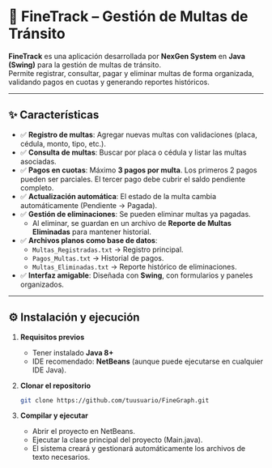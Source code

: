 # 🚦 FineTrack – Gestión de Multas de Tránsito

**FineTrack** es una aplicación desarrollada por **NexGen System** en **Java (Swing)** para la gestión de multas de tránsito.  
Permite registrar, consultar, pagar y eliminar multas de forma organizada, validando pagos en cuotas y generando reportes históricos.

---

## ✨ Características

- ✅ **Registro de multas**: Agregar nuevas multas con validaciones (placa, cédula, monto, tipo, etc.).  
- ✅ **Consulta de multas**: Buscar por placa o cédula y listar las multas asociadas.  
- ✅ **Pagos en cuotas**: Máximo **3 pagos por multa**. Los primeros 2 pagos pueden ser parciales. El tercer pago debe cubrir el saldo pendiente completo.  
- ✅ **Actualización automática**: El estado de la multa cambia automáticamente (Pendiente → Pagada).  
- ✅ **Gestión de eliminaciones**: Se pueden eliminar multas ya pagadas.  
  - Al eliminar, se guardan en un archivo de **Reporte de Multas Eliminadas** para mantener historial.  
- ✅ **Archivos planos como base de datos**:  
  - `Multas_Registradas.txt` → Registro principal.  
  - `Pagos_Multas.txt` → Historial de pagos.  
  - `Multas_Eliminadas.txt` → Reporte histórico de eliminaciones.  
- ✅ **Interfaz amigable**: Diseñada con **Swing**, con formularios y paneles organizados.

---

## ⚙️ Instalación y ejecución

1. **Requisitos previos**  
   - Tener instalado **Java 8+**  
   - IDE recomendado: **NetBeans** (aunque puede ejecutarse en cualquier IDE Java).  

2. **Clonar el repositorio**  

   ```bash
   git clone https://github.com/tuusuario/FineGraph.git

3. **Compilar y ejecutar**
    - Abrir el proyecto en NetBeans.
    - Ejecutar la clase principal del proyecto (Main.java).
    - El sistema creará y gestionará automáticamente los archivos de texto necesarios.
